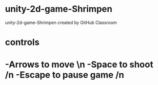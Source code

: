 # unity-2d-game-Shrimpen
unity-2d-game-Shrimpen created by GitHub Classroom

<h1> controls <h1>
-Arrows to move \n
-Space to shoot /n
-Escape to pause game /n
